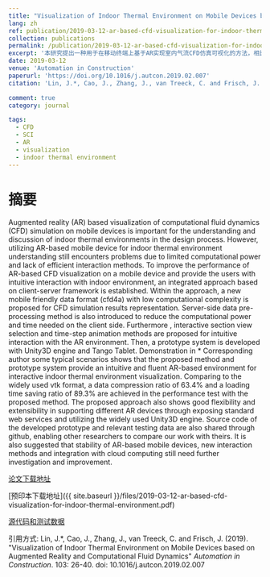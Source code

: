 ```yaml
---
title: "Visualization of Indoor Thermal Environment on Mobile Devices based on Augmented Reality and Computational Fluid Dynamics"
lang: zh
ref: publication/2019-03-12-ar-based-cfd-visualization-for-indoor-thermal-environment
collection: publications
permalink: /publication/2019-03-12-ar-based-cfd-visualization-for-indoor-thermal-environment
excerpt: '本研究提出一种用于在移动终端上基于AR实现室内气流CFD仿真可视化的方法，相比vtk格式数据压缩比高达63.4%，数据加载时间最高节约89.3%，有关源代码和测试数据已在GitHub上传'
date: 2019-03-12
venue: 'Automation in Construction'
paperurl: 'https://doi.org/10.1016/j.autcon.2019.02.007'
citation: 'Lin, J.*, Cao, J., Zhang, J., van Treeck, C. and Frisch, J. (2019). &quot;Visualization of Indoor Thermal Environment on Mobile Devices based on Augmented Reality and Computational Fluid Dynamics&quot; <i>Automation in Construction</i>. 103: 26-40. doi: 10.1016/j.autcon.2019.02.007'

comment: true
category: journal

tags: 
  - CFD
  - SCI
  - AR
  - visualization
  - indoor thermal environment
---
```



摘要
====

Augmented reality (AR) based visualization of computational fluid dynamics (CFD) simulation on mobile devices is important for the understanding and discussion of indoor thermal environments in the design process. However, utilizing AR-based mobile device for indoor thermal environment understanding still encounters problems due to limited computational power and lack of efficient interaction methods. To improve the performance of AR-based CFD visualization on a mobile device and provide the users with intuitive interaction with indoor environment, an integrated approach based on client-server framework is established. Within the approach, a new mobile friendly data format (cfd4a) with low computational complexity is proposed for CFD simulation results representation. Server-side data pre-processing method is also introduced to reduce the computational power and time needed on the client side. Furthermore , interactive section view selection and time-step animation methods are proposed for intuitive interaction with the AR environment. Then, a prototype system is developed with Unity3D engine and Tango Tablet. Demonstration in * Corresponding author some typical scenarios shows that the proposed method and prototype system provide an intuitive and fluent AR-based environment for interactive indoor thermal environment visualization. Comparing to the widely used vtk format, a data compression ratio of 63.4% and a loading time saving ratio of 89.3% are achieved in the performance test with the proposed method. The proposed approach also shows good flexibility and extensibility in supporting different AR devices through exposing standard web services and utilizing the widely used Unity3D engine. Source code of the developed prototype and relevant testing data are also shared through github, enabling other researchers to compare our work with theirs. It is also suggested that stability of AR-based mobile devices, new interaction methods and integration with cloud computing still need further investigation and improvement.

[论文下载地址](https://doi.org/10.1016/j.autcon.2019.02.007)

[预印本下载地址]({{ site.baseurl }}/files/2019-03-12-ar-based-cfd-visualization-for-indoor-thermal-environment.pdf)

[源代码和测试数据](https://github.com/LinJiarui/ARvis-CFD/)

引用方式: Lin, J.*, Cao, J., Zhang, J., van Treeck, C. and Frisch, J. (2019). &quot;Visualization of Indoor Thermal Environment on Mobile Devices based on Augmented Reality and Computational Fluid Dynamics&quot; <i>Automation in Construction</i>. 103: 26-40. doi: 10.1016/j.autcon.2019.02.007